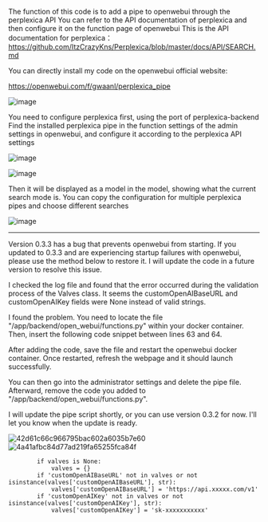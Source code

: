 The function of this code is to add a pipe to openwebui through the perplexica API
You can refer to the API documentation of perplexica and then configure it on the function page of openwebui
This is the API documentation for perplexica：
https://github.com/ItzCrazyKns/Perplexica/blob/master/docs/API/SEARCH.md

You can directly install my code on the openwebui official website:

https://openwebui.com/f/gwaanl/perplexica_pipe


![image](https://github.com/user-attachments/assets/33345bfe-601c-4153-9bba-570c626f2412)

You need to configure perplexica first, using the port of perplexica-backend
Find the installed perplexica pipe in the function settings of the admin settings in openwebui, and configure it according to the perplexica API settings

![image](https://github.com/user-attachments/assets/ef4f8458-fbd8-49db-b98e-b827ceef34d9)

![image](https://github.com/user-attachments/assets/d50dda3c-8aec-407a-be80-f5c19696234e)


Then it will be displayed as a model in the model, showing what the current search mode is. You can copy the configuration for multiple perplexica pipes and choose different searches

![image](https://github.com/user-attachments/assets/d654c79f-557a-463a-b84c-8f1c0ec8f584)


----

Version 0.3.3 has a bug that prevents openwebui from starting. If you updated to 0.3.3 and are experiencing startup failures with openwebui, please use the method below to restore it. I will update the code in a future version to resolve this issue.

I checked the log file and found that the error occurred during the validation process of the Valves class. It seems the customOpenAIBaseURL and customOpenAIKey fields were None instead of valid strings.

I found the problem. You need to locate the file "/app/backend/open_webui/functions.py" within your docker container.  Then, insert the following code snippet between lines 63 and 64.

After adding the code, save the file and restart the openwebui docker container. Once restarted, refresh the webpage and it should launch successfully. 

You can then go into the administrator settings and delete the pipe file.  Afterward, remove the code you added to "/app/backend/open_webui/functions.py".

I will update the pipe script shortly, or you can use version 0.3.2 for now. I'll let you know when the update is ready.


![42d61c66c966795bac602a6035b7e60](https://github.com/user-attachments/assets/daf77fd3-32a5-4967-a883-ce8a0b3d3f5b)
![4a41afbc84d77ad219fa65255fca84f](https://github.com/user-attachments/assets/140dbdda-b329-42eb-b886-f478e6297f40)

```
        if valves is None:
            valves = {}
        if 'customOpenAIBaseURL' not in valves or not isinstance(valves['customOpenAIBaseURL'], str):
            valves['customOpenAIBaseURL'] = 'https://api.xxxxx.com/v1'  
        if 'customOpenAIKey' not in valves or not isinstance(valves['customOpenAIKey'], str):
            valves['customOpenAIKey'] = 'sk-xxxxxxxxxxx' 
```
